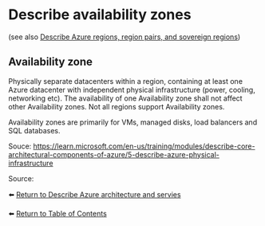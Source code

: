 # Describe availability zones

(see also [Describe Azure regions, region pairs, and sovereign regions](11-Describe-Azure-regions-region-pairs-and-sovereign-regions.md))

## Availability zone
Physically separate datacenters within a region, containing at least one Azure datacenter with independent physical infrastructure (power, cooling, networking etc). 
The availability of one Availability zone shall not affect other Availability zones.
Not all regions support Availability zones.

Availability zones are primarily for VMs, managed disks, load balancers and SQL databases.

Souce: https://learn.microsoft.com/en-us/training/modules/describe-core-architectural-components-of-azure/5-describe-azure-physical-infrastructure

Source: 

⬅️ [Return to Describe Azure architecture and servies](README.md)

⬅️ [Return to Table of Contents](../README.md)